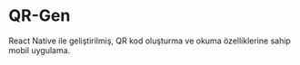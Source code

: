 # QR-Gen
React Native ile geliştirilmiş, QR kod oluşturma ve okuma özelliklerine sahip mobil uygulama.
